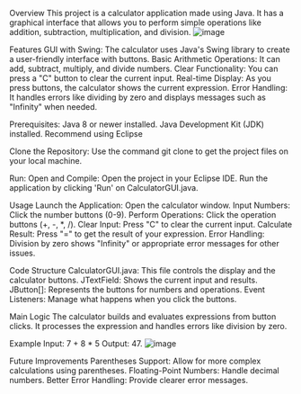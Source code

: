 Overview 
    This project is a  calculator application made using Java. 
  	It has a graphical interface that allows you to perform simple operations like addition, subtraction, multiplication, and division.
    ![image](https://github.com/user-attachments/assets/a3b32f8b-17a0-4dc3-83c4-30b98bb3555a)

Features
    GUI with Swing: The calculator uses Java's Swing library to create a user-friendly interface with buttons.
    Basic Arithmetic Operations: It can add, subtract, multiply, and divide numbers.
    Clear Functionality: You can press a "C" button to clear the current input.
    Real-time Display: As you press buttons, the calculator shows the current expression.
    Error Handling: It handles errors like dividing by zero and displays messages such as "Infinity" when needed.

Prerequisites:
    Java 8 or newer installed.
    Java Development Kit (JDK) installed.
    Recommend using Eclipse

Clone the Repository:
    Use the command git clone <repository-url> to get the project files on your local machine.

Run:
    Open and Compile:
    Open the project in your Eclipse IDE.
    Run the application by clicking 'Run' on CalculatorGUI.java.

Usage
    Launch the Application: Open the calculator window.
    Input Numbers: Click the number buttons (0-9).
    Perform Operations: Click the operation buttons (+, -, *, /).
    Clear Input: Press "C" to clear the current input.
    Calculate Result: Press "=" to get the result of your expression.
    Error Handling: Division by zero shows "Infinity" or appropriate error messages for other issues.
    
Code Structure
    CalculatorGUI.java: This file controls the display and the calculator buttons.
    JTextField: Shows the current input and results.
    JButton[]: Represents the buttons for numbers and operations.
    Event Listeners: Manage what happens when you click the buttons.

Main Logic
    The calculator builds and evaluates expressions from button clicks.
    It processes the expression and handles errors like division by zero.

Example
    Input: 7 + 8 * 5
    Output: 47.
    ![image](https://github.com/user-attachments/assets/b3b25d83-9b95-4f9b-ab09-87af43d8987b)

Future Improvements
    Parentheses Support: Allow for more complex calculations using parentheses.
    Floating-Point Numbers: Handle decimal numbers.
    Better Error Handling: Provide clearer error messages.
